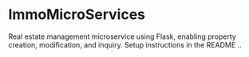 # ImmoMicroServices
Real estate management microservice using Flask, enabling property creation, modification, and inquiry. Setup instructions in the README ..
